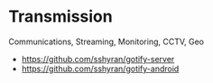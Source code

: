 # Transmission
Communications, Streaming, Monitoring, CCTV, Geo



- https://github.com/sshyran/gotify-server
- https://github.com/sshyran/gotify-android








